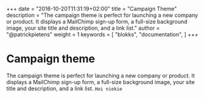 +++
date            = "2016-10-20T11:31:19+02:00"
title           = "Campaign Theme"
description     = "The campaign theme is perfect for launching a new company or product. It displays a MailChimp sign-up form, a full-size background image, your site title and description, and a link list."
author          = "@patrickpietens"
weight          = 1
keywords        = [
    "blokks",
    "documentation",
]
+++

# Campaign theme

The campaign theme is perfect for launching a new company or product. It displays a MailChimp sign-up form, a full-size background image, your site title and description, and a link list. `Hoi niekie`

